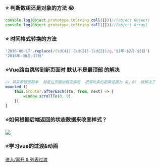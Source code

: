 ### :star: 判断数组还是对象的方法  😭

```javaScript
console.log(Object.prototype.toString.call({}))//[object Object]
console.log(Object.prototype.toString.call([]))//[object Array]
```

### :star: 时间格式转换的方法

```javaScript
'2016-06-17'.replace(/(\d{4})-(\d{2})-(\d{2})/g,'$1年-$2月-$3日')
"2016年-06月-17日"
```

### :star:Vue路由跳转到新页面时 默认不是最顶部 的解决

```javaScript
// 其实原理很简单  就是在页面加载完毕后  把滚动条的距离设置为（0，0） 就解决了  
mounted () 
    this.$router.afterEach((to, from, next) => {
        window.scrollTo(0, 0)
    })
}
```

### :star:如何根据后端返回的状态数据来改变样式？
![](https://user-gold-cdn.xitu.io/2020/6/10/1729e2349cd5af74?w=1314&h=951&f=png&s=156826)

### :star:学习vue的过渡&动画

[进入/离开 & 列表过渡](https://cn.vuejs.org/v2/guide/transitions.html)